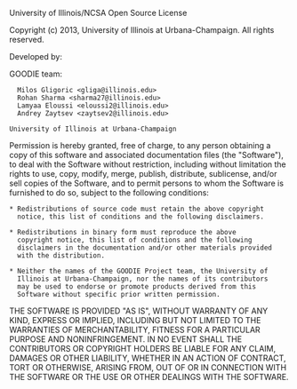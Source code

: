 University of Illinois/NCSA
Open Source License

Copyright (c) 2013, University of Illinois at Urbana-Champaign.
All rights reserved.

Developed by:

 GOODIE team:
    
      Milos Gligoric <gliga@illinois.edu>
      Rohan Sharma <sharma27@illinois.edu>
      Lamyaa Eloussi <eloussi2@illinois.edu>
      Andrey Zaytsev <zaytsev2@illinois.edu>
      
    University of Illinois at Urbana-Champaign

Permission is hereby granted, free of charge, to any person obtaining
a copy of this software and associated documentation files (the
"Software"), to deal with the Software without restriction, including
without limitation the rights to use, copy, modify, merge, publish,
distribute, sublicense, and/or sell copies of the Software, and to
permit persons to whom the Software is furnished to do so, subject to
the following conditions:

    * Redistributions of source code must retain the above copyright
      notice, this list of conditions and the following disclaimers.

    * Redistributions in binary form must reproduce the above
      copyright notice, this list of conditions and the following
      disclaimers in the documentation and/or other materials provided
      with the distribution.
    
    * Neither the names of the GOODIE Project team, the University of
      Illinois at Urbana-Champaign, nor the names of its contributors
      may be used to endorse or promote products derived from this
      Software without specific prior written permission.
    
THE SOFTWARE IS PROVIDED "AS IS", WITHOUT WARRANTY OF ANY KIND,
EXPRESS OR IMPLIED, INCLUDING BUT NOT LIMITED TO THE WARRANTIES OF
MERCHANTABILITY, FITNESS FOR A PARTICULAR PURPOSE AND NONINFRINGEMENT.
IN NO EVENT SHALL THE CONTRIBUTORS OR COPYRIGHT HOLDERS BE LIABLE FOR
ANY CLAIM, DAMAGES OR OTHER LIABILITY, WHETHER IN AN ACTION OF
CONTRACT, TORT OR OTHERWISE, ARISING FROM, OUT OF OR IN CONNECTION
WITH THE SOFTWARE OR THE USE OR OTHER DEALINGS WITH THE SOFTWARE.
